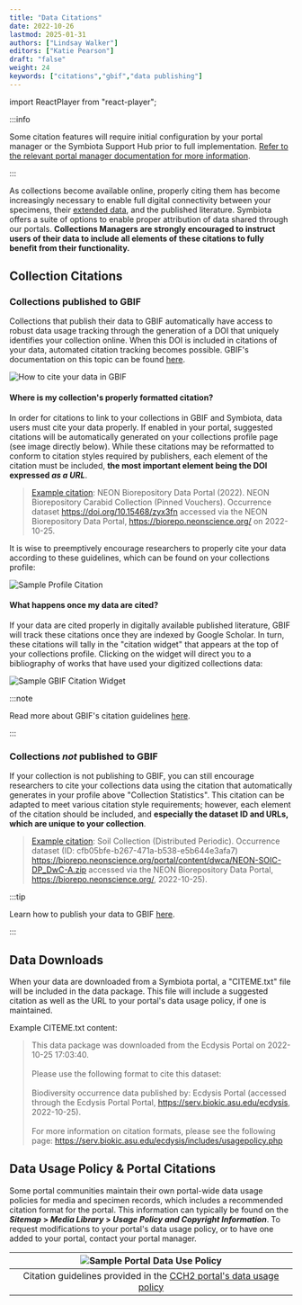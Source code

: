 ```yaml
---
title: "Data Citations"
date: 2022-10-26
lastmod: 2025-01-31
authors: ["Lindsay Walker"]
editors: ["Katie Pearson"]
draft: "false"
weight: 24
keywords: ["citations","gbif","data publishing"]
---
```


import ReactPlayer from "react-player";

:::info

Some citation features will require initial configuration by your portal manager or the Symbiota Support Hub prior to full implementation. [Refer to the relevant portal manager documentation for more information](/symbiota-docs/portal_manager/current_notes/citations/).

:::
 
 As collections become available online, properly citing them has become increasingly necessary to enable full digital connectivity between your specimens, their [extended data](https://academic.oup.com/bioscience/article/72/10/978/6648186), and the published literature. Symbiota offers a suite of options to enable proper attribution of data shared through our portals. **Collections Managers are strongly encouraged to instruct users of their data to include all elements of these citations to fully benefit from their functionality.**
 
 <ReactPlayer
  playing={false}
  controls
  url="https://www.youtube.com/watch?v=ZE3SUgNR3qg"
/>
 
## Collection Citations

### Collections published to GBIF
Collections that publish their data to GBIF automatically have access to robust data usage tracking through the generation of a DOI that uniquely identifies your collection online. When this DOI is included in citations of your data, automated citation tracking becomes possible. GBIF's documentation on this topic can be found [here](https://www.gbif.org/citation-guidelines).

![How to cite your data in GBIF](/img/citation_gbif1.png)

#### Where is my collection's properly formatted citation?

In order for citations to link to your collections in GBIF and Symbiota, data users must cite your data properly. If enabled in your portal, suggested citations will be automatically generated on your collections profile page (see image directly below). While these citations may be reformatted to conform to citation styles required by publishers, each element of the citation must be included, **the most important element being the DOI expressed _as a URL_**.

> [Example citation](https://biorepo.neonscience.org/portal/collections/misc/collprofiles.php?collid=39):
> NEON Biorepository Data Portal (2022). NEON Biorepository Carabid Collection (Pinned Vouchers). Occurrence dataset https://doi.org/10.15468/zyx3fn accessed via the NEON Biorepository Data Portal, https://biorepo.neonscience.org/ on 2022-10-25.

It is wise to preemptively encourage researchers to properly cite your data according to these guidelines, which can be found on your collections profile:

![Sample Profile Citation](/img/citation_analog.png)

#### What happens once my data are cited?
If your data are cited properly in digitally available published literature, GBIF will track these citations once they are indexed by Google Scholar. In turn, these citations will tally in the "citation widget" that appears at the top of your collections profile. Clicking on the widget will direct you to a bibliography of works that have used your digitized collections data:

![Sample GBIF Citation Widget](/img/citation_widget.png)

:::note

Read more about GBIF's citation guidelines [here](https://www.gbif.org/citation-guidelines).

:::

### Collections _not_ published to GBIF
If your collection is not publishing to GBIF, you can still encourage researchers to cite your collections data using the citation that automatically generates in your profile above "Collection Statistics". This citation can be adapted to meet various citation style requirements; however, each element of the citation should be included, and **especially the dataset ID and URLs, which are unique to your collection**.

> [Example citation](https://biorepo.neonscience.org/portal/collections/misc/collprofiles.php?collid=30):
> Soil Collection (Distributed Periodic). Occurrence dataset (ID: cfb05bfe-b267-471a-b538-e5b644e3afa7) https://biorepo.neonscience.org/portal/content/dwca/NEON-SOIC-DP_DwC-A.zip accessed via the NEON Biorepository Data Portal, https://biorepo.neonscience.org/, 2022-10-25).

:::tip

Learn how to publish your data to GBIF [here](/docs/Collection_Manager_Guide/Data_Publishing/publishing_gbif).

:::

## Data Downloads
When your data are downloaded from a Symbiota portal, a "CITEME.txt" file will be included in the data package. This file will include a suggested citation as well as the URL to your portal's data usage policy, if one is maintained.

Example CITEME.txt content:

>This data package was downloaded from the Ecdysis Portal on 2022-10-25 17:03:40. <br></br>
> Please use the following format to cite this dataset:<br></br>
> Biodiversity occurrence data published by: Ecdysis Portal (accessed through the Ecdysis Portal Portal, https://serv.biokic.asu.edu/ecdysis, 2022-10-25). <br></br>
> For more information on citation formats, please see the following page: https://serv.biokic.asu.edu/ecdysis/includes/usagepolicy.php

## Data Usage Policy & Portal Citations
Some portal communities maintain their own portal-wide data usage policies for media and specimen records, which includes a recommended citation format for the portal. This information can typically be found on the **_Sitemap_ > _Media Library_ > _Usage Policy and Copyright Information_**. To request modifications to your portal's data usage policy, or to have one added to your portal, contact your portal manager. 



| ![Sample Portal Data Use Policy](/img/citation_portal.png) |
|:--:|
| Citation guidelines provided in the [CCH2 portal's data usage policy](https://www.cch2.org/portal/includes/usagepolicy.php) |
